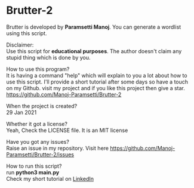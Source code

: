 # Brutter-2

Brutter is developed by <b>Paramsetti Manoj</b>. You can generate a wordlist using this script.

Disclaimer:<br>
Use this script for <b>educational purposes</b>. The author doesn't claim any stupid thing which is done by you.

How to use this program?<br>
It is having a command "help" which will explain to you a lot about how to use this script. I'll provide a short tutorial after some days so have a touch on my Github. visit my project and if you like this project then give a star. https://github.com/Manoj-Paramsetti/Brutter-2

When the project is created?<br>
29 Jan 2021

Whether it got a license?<br>
Yeah, Check the LICENSE file. It is an MIT license

Have you got any issues?<br>
Raise an issue in my repository. Visit here https://github.com/Manoj-Paramsetti/Brutter-2/issues<br>

How to run this script?<br>
run <b>python3 main.py</b><br>
Check my short tutorial on [LinkedIn](https://www.linkedin.com/feed/update/urn:li:activity:6760927948032745473/ "Video")
